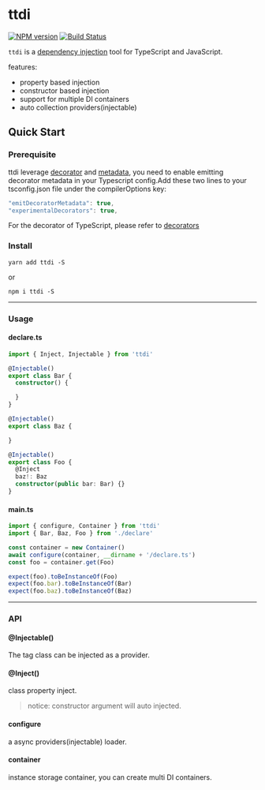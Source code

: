 # ttdi

[![NPM version][npm-image]][npm-url]
[![Build Status][travis-image]][travis-url]

[npm-url]: https://www.npmjs.com/package/ttdi
[npm-image]: https://img.shields.io/npm/v/ttdi.svg?style=for-the-badge
[travis-url]: https://travis-ci.com/Luncher/ttdi
[travis-image]: https://img.shields.io/travis/Luncher/ttdi.svg?style=for-the-badge


`ttdi` is a [dependency injection](https://en.wikipedia.org/wiki/Dependency_injection) tool for TypeScript and JavaScript.


features:

- property based injection
- constructor based injection
- support for multiple DI containers
- auto collection providers(injectable)

## Quick Start


### Prerequisite

ttdi leverage [decorator](https://github.com/tc39/proposal-decorators) and [metadata](https://github.com/rbuckton/reflect-metadata), you need to enable emitting decorator metadata in your Typescript config.Add these two lines to your tsconfig.json file under the compilerOptions key:

```javascript
"emitDecoratorMetadata": true,
"experimentalDecorators": true,
```

For the decorator of TypeScript, please refer to [decorators](https://www.typescriptlang.org/docs/handbook/decorators.html)




### Install 

```shell
yarn add ttdi -S
```

or
```shell
npm i ttdi -S
```

---

### Usage


#### declare.ts

```typescript
import { Inject, Injectable } from 'ttdi'

@Injectable()
export class Bar {
  constructor() {

  }
}

@Injectable()
export class Baz {

}

@Injectable()
export class Foo {
  @Inject
  baz!: Baz
  constructor(public bar: Bar) {}
}

```

#### main.ts

```typescript
import { configure, Container } from 'ttdi'
import { Bar, Baz, Foo } from './declare'

const container = new Container()
await configure(container, __dirname + '/declare.ts')
const foo = container.get(Foo)

expect(foo).toBeInstanceOf(Foo)
expect(foo.bar).toBeInstanceOf(Bar)
expect(foo.baz).toBeInstanceOf(Baz)
```

---

### API

#### @Injectable()

The tag class can be injected as a provider.


#### @Inject()

class property inject. 
>notice: constructor argument will auto injected.


#### configure

a async providers(injectable) loader.

#### container

instance storage container, you can create multi DI containers.
